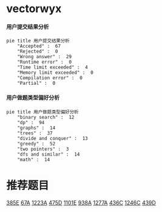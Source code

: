 # vectorwyx

<!-- tabs:start -->



#### **用户提交结果分析**

```mermaid
pie title 用户提交结果分析
    "Accepted" :  67
    "Rejected" :  0
    "Wrong answer" :  29
    "Runtime error" :  0
    "Time limit exceeded" :  4
    "Memory limit exceeded" :  0
    "Compilation error" :  0
    "Partial" :  0
```

#### **用户做题类型偏好分析**

```mermaid
pie title 用户做题类型偏好分析
    "binary search" :  12
    "dp" :  94
    "graphs" :  14
    "trees" :  37
    "divide and conquer" :  13
    "greedy" :  52
    "two pointers" :  3
    "dfs and similar" :  14
    "math" :  14
```



<!-- tabs:end -->
# 推荐题目
[385E](https://codeforces.com/contest/385/problem/E)
[67A](https://codeforces.com/contest/67/problem/A)
[1223A](https://codeforces.com/contest/1223/problem/A)
[475D](https://codeforces.com/contest/475/problem/D)
[1101E](https://codeforces.com/contest/1101/problem/E)
[938A](https://codeforces.com/contest/938/problem/A)
[1277A](https://codeforces.com/contest/1277/problem/A)
[436C](https://codeforces.com/contest/436/problem/C)
[1246C](https://codeforces.com/contest/1246/problem/C)
[439D](https://codeforces.com/contest/439/problem/D)
